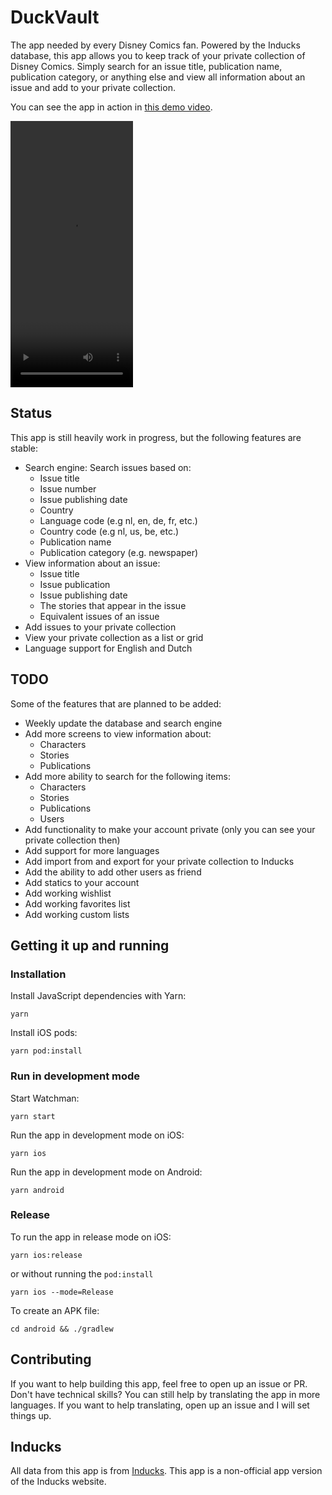 # DuckVault
The app needed by every Disney Comics fan. Powered by the Inducks database, 
this app allows you to keep track of your private collection of Disney Comics.
Simply search for an issue title, publication name, publication category, 
or anything else and view all information about an issue and add to your private collection.

You can see the app in action in [this demo video](https://duckvault.dijk.cc/downloads/demo.mp4).

<video width="196" height="426" controls>
  <source src="https://duckvault.dijk.cc/downloads/demo.mp4" type="video/mp4">
</video>


## Status
This app is still heavily work in progress, but the following features are stable:
- Search engine: Search issues based on:
  - Issue title
  - Issue number
  - Issue publishing date
  - Country
  - Language code (e.g nl, en, de, fr, etc.)
  - Country code (e.g nl, us, be, etc.)
  - Publication name
  - Publication category (e.g. newspaper)
- View information about an issue:
  - Issue title
  - Issue publication
  - Issue publishing date
  - The stories that appear in the issue
  - Equivalent issues of an issue
- Add issues to your private collection
- View your private collection as a list or grid
- Language support for English and Dutch

## TODO
Some of the features that are planned to be added: 
- Weekly update the database and search engine
- Add more screens to view information about:
  - Characters
  - Stories
  - Publications
- Add more ability to search for the following items:
  - Characters
  - Stories
  - Publications
  - Users
- Add functionality to make your account private (only you can see your private collection then)
- Add support for more languages
- Add import from and export for your private collection to Inducks 
- Add the ability to add other users as friend
- Add statics to your account
- Add working wishlist
- Add working favorites list
- Add working custom lists

## Getting it up and running
### Installation
Install JavaScript dependencies with Yarn:
```shell
yarn
```

Install iOS pods:
```shell 
yarn pod:install
```

### Run in development mode
Start Watchman:
```shell
yarn start
```

Run the app in development mode on iOS:
```shell
yarn ios
```

Run the app in development mode on Android:
```shell
yarn android
```

### Release
To run the app in release mode on iOS:
```shell
yarn ios:release
```

or without running the `pod:install`

```shell
yarn ios --mode=Release
```

To create an APK file:
```shell
cd android && ./gradlew
```

## Contributing
If you want to help building this app, feel free to open up an issue or PR. 
Don't have technical skills? You can still help by translating the app in more languages. 
If you want to help translating, open up an issue and I will set things up. 

## Inducks
All data from this app is from [Inducks](https://inducks.org). This app is a non-official app version of the Inducks website. 

